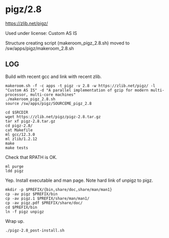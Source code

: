 pigz/2.8
========

<https://zlib.net/pigz/>

Used under license:
Custom AS IS


Structure creating script (makeroom_pigz_2.8.sh) moved to /sw/apps/pigz/makeroom_2.8.sh

LOG
---

Build with recent gcc and link with recent zlib.

    makeroom.sh -f -c apps -t pigz -v 2.8 -w https://zlib.net/pigz/ -l "Custom AS IS" -d "A parallel implementation of gzip for modern multi-processor, multi-core machines"
    ./makeroom_pigz_2.8.sh 
    source /sw/apps/pigz/SOURCEME_pigz_2.8

    cd $SRCDIR
    wget https://zlib.net/pigz/pigz-2.8.tar.gz
    tar xf pigz-2.8.tar.gz 
    cd pigz-2.8/
    cat Makefile 
    ml gcc/12.3.0
    ml zlib/1.2.12
    make
    make tests

Check that RPATH is OK.

    ml purge
    ldd pigz

Yep. Install executable and man page. Note hard link of unpigz to pigz.

    mkdir -p $PREFIX/{bin,share/doc,share/man/man1}
    cp -av pigz $PREFIX/bin
    cp -av pigz.1 $PREFIX/share/man/man1/
    cp -av pigz.pdf $PREFIX/share/doc/
    cd $PREFIX/bin
    ln -f pigz unpigz

Wrap up.

    ./pigz-2.8_post-install.sh 
